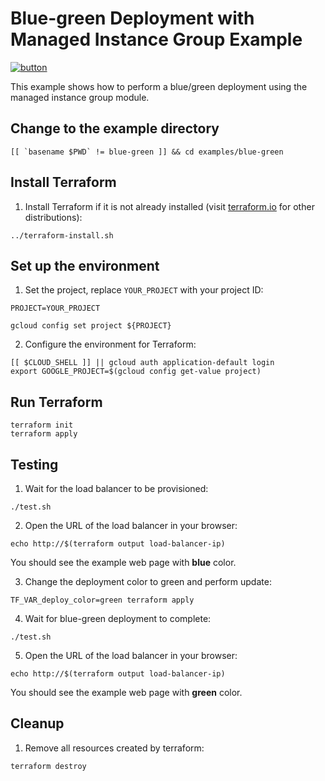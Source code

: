 # Blue-green Deployment with Managed Instance Group Example

[![button](http://gstatic.com/cloudssh/images/open-btn.png)](https://console.cloud.google.com/cloudshell/open?git_repo=https://github.com/GoogleCloudPlatform/terraform-google-managed-instance-group&working_dir=examples/blue-green&page=shell&tutorial=README.md)

This example shows how to perform a blue/green deployment using the managed instance group module.

## Change to the example directory

```
[[ `basename $PWD` != blue-green ]] && cd examples/blue-green
```

## Install Terraform

1. Install Terraform if it is not already installed (visit [terraform.io](https://terraform.io) for other distributions):

```
../terraform-install.sh
```

## Set up the environment

1. Set the project, replace `YOUR_PROJECT` with your project ID:

```
PROJECT=YOUR_PROJECT
```

```
gcloud config set project ${PROJECT}
```

2. Configure the environment for Terraform:

```
[[ $CLOUD_SHELL ]] || gcloud auth application-default login
export GOOGLE_PROJECT=$(gcloud config get-value project)
```

## Run Terraform

```
terraform init
terraform apply
```

## Testing

1. Wait for the load balancer to be provisioned:

```
./test.sh
```

2. Open the URL of the load balancer in your browser:

```
echo http://$(terraform output load-balancer-ip)
```

You should see the example web page with __blue__ color.

3. Change the deployment color to green and perform update:

```
TF_VAR_deploy_color=green terraform apply
```

4. Wait for blue-green deployment to complete:

```
./test.sh
```

5. Open the URL of the load balancer in your browser:

```
echo http://$(terraform output load-balancer-ip)
```

You should see the example web page with __green__ color.

## Cleanup

1. Remove all resources created by terraform:

```
terraform destroy
```
